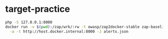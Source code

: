 # target-practice

```sh
php -S 127.0.0.1:8000
docker run -v $(pwd):/zap/wrk/:rw -t owasp/zap2docker-stable zap-baseline.py \
  -a -t http://host.docker.internal:8000 -J alerts.json
```
